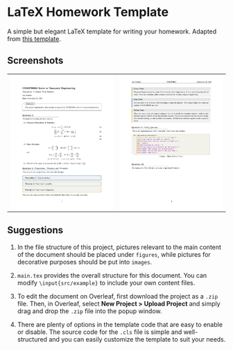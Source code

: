 # LaTeX Homework Template

A simple but elegant LaTeX template for writing your homework. Adapted from [this template](https://github.com/peylix/bdic-report-template-latex).

## Screenshots

<table>
  <tr>
    <td><img src="./screenshots/homework-1.jpg"/></td>
    <td><img src="./screenshots/homework-2.jpg"/></td>
  </tr>
</table>

## Suggestions

1. In the file structure of this project, pictures relevant to the main content of the document should be placed under `figures`, while pictures for decorative purposes should be put into `images`.

2. `main.tex` provides the overall structure for this document. You can modify `\input{src/example}` to include your own content files.

3. To edit the document on Overleaf, first download the project as a `.zip` file. Then, in Overleaf, select **New Project > Upload Project** and simply drag and drop the `.zip` file into the popup window.

4. There are plenty of options in the template code that are easy to enable or disable. The source code for the `.cls` file is simple and well-structured and you can easily customize the template to suit your needs.

